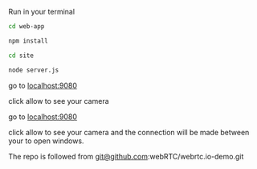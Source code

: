 Run in your terminal

```bash 
cd web-app
```

```bash 
npm install
```

```bash 
cd site
```

```bash 
node server.js
```

go to [localhost:9080](http://localhost:9080)

click allow to see your camera

go to [localhost:9080](http://localhost:9080)

click allow to see your camera and the connection will be made between your to open windows.

The repo is followed from git@github.com:webRTC/webrtc.io-demo.git
